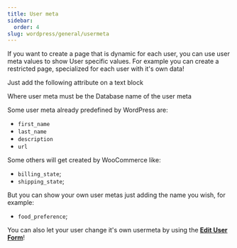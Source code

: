 ```yaml
---
title: User meta
sidebar:
  order: 4
slug: wordpress/general/usermeta
---
```


If you want to create a page that is dynamic for each user, you can use user meta values to show User specific values. For example you can create a restricted page, specialized for each user with it's own data!

Just add the following attribute on a text block

<custom-attribute dynamic name="usermeta" value="usermeta name" ></custom-attribute>

Where user meta must be the Database name of the user meta

Some user meta already predefined by WordPress are:

* ```first_name```
* ```last_name```
* ```description```
* ```url```

Some others will get created by WooCommerce like:

* ```billing_state```;
* ```shipping_state```;

But you can show your own user metas just adding the name you wish, for example:
* ```food_preference```;

You can also let your user change it's own usermeta by using the [**Edit User Form**](/wordpress/forms/account#edit-user)!
